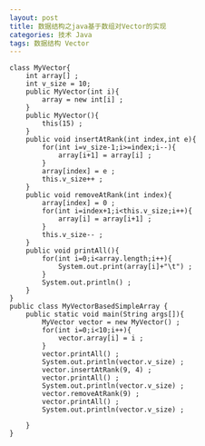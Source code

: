 ```yaml
---
layout: post
title: 数据结构之java基于数组对Vector的实现
categories: 技术 Java
tags: 数据结构 Vector
---
```


	class MyVector{
		int array[] ;
		int v_size = 10;
		public MyVector(int i){
			array = new int[i] ;
		}
		public MyVector(){
			this(15) ;
		}
		public void insertAtRank(int index,int e){
			for(int i=v_size-1;i>=index;i--){
				array[i+1] = array[i] ;
			}
			array[index] = e ;
			this.v_size++ ;
		}
		public void removeAtRank(int index){
			array[index] = 0 ;
			for(int i=index+1;i<this.v_size;i++){
				array[i] = array[i+1] ;
			}
			this.v_size-- ;
		}
		public void printAll(){
			for(int i=0;i<array.length;i++){
				System.out.print(array[i]+"\t") ;
			}
			System.out.println() ;
		}
	}
	public class MyVectorBasedSimpleArray {
		public static void main(String args[]){
			MyVector vector = new MyVector() ;
			for(int i=0;i<10;i++){
				vector.array[i] = i ;
			}
			vector.printAll() ;
			System.out.println(vector.v_size) ;
			vector.insertAtRank(9, 4) ;
			vector.printAll() ;
			System.out.println(vector.v_size) ;
			vector.removeAtRank(9) ;
			vector.printAll() ;
			System.out.println(vector.v_size) ;
			
		}
	}
